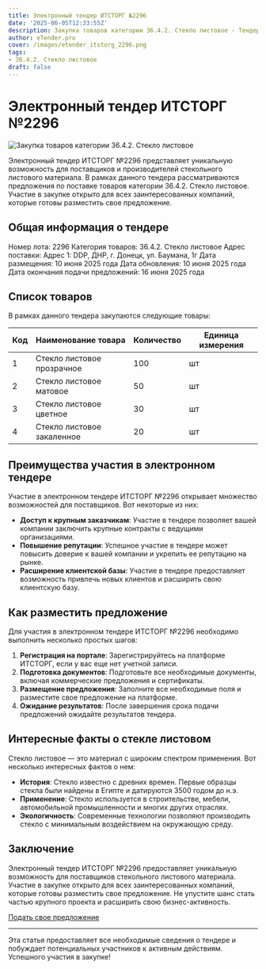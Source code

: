 ```yaml
---
title: Электронный тендер ИТСТОРГ №2296
date: '2025-06-05T12:33:55Z'
description: Закупка товаров категории 36.4.2. Стекло листовое - Тендер №2296
author: eTender.pro
cover: /images/etender_itstorg_2296.png
tags:
- 36.4.2. Стекло листовое
draft: false
---
```

# Электронный тендер ИТСТОРГ №2296

![Закупка товаров категории 36.4.2. Стекло листовое](/images/etender_itstorg_2296.png)

Электронный тендер ИТСТОРГ №2296 представляет уникальную возможность для поставщиков и производителей стекольного листового материала. В рамках данного тендера рассматриваются предложения по поставке товаров категории 36.4.2. Стекло листовое. Участие в закупке открыто для всех заинтересованных компаний, которые готовы разместить свое предложение.

## Общая информация о тендере

Номер лота: 2296
Категория товаров: 36.4.2. Стекло листовое
Адрес поставки: Адрес 1: DDP, ДНР, г. Донецк, ул. Баумана, 1г
Дата размещения: 10 июня 2025 года
Дата обновления: 10 июня 2025 года
Дата окончания подачи предложений: 16 июня 2025 года

## Список товаров

В рамках данного тендера закупаются следующие товары:

| Код | Наименование товара | Количество | Единица измерения |
| --- | --- | --- | --- |
| 1 | Стекло листовое прозрачное | 100 | шт |
| 2 | Стекло листовое матовое | 50 | шт |
| 3 | Стекло листовое цветное | 30 | шт |
| 4 | Стекло листовое закаленное | 20 | шт |

## Преимущества участия в электронном тендере

Участие в электронном тендере ИТСТОРГ №2296 открывает множество возможностей для поставщиков. Вот некоторые из них:

- **Доступ к крупным заказчикам**: Участие в тендере позволяет вашей компании заключить крупные контракты с ведущими организациями.
- **Повышение репутации**: Успешное участие в тендере может повысить доверие к вашей компании и укрепить ее репутацию на рынке.
- **Расширение клиентской базы**: Участие в тендере предоставляет возможность привлечь новых клиентов и расширить свою клиентскую базу.

## Как разместить предложение

Для участия в электронном тендере ИТСТОРГ №2296 необходимо выполнить несколько простых шагов:

1. **Регистрация на портале**: Зарегистрируйтесь на платформе ИТСТОРГ, если у вас еще нет учетной записи.
2. **Подготовка документов**: Подготовьте все необходимые документы, включая коммерческие предложения и сертификаты.
3. **Размещение предложения**: Заполните все необходимые поля и разместите свое предложение на платформе.
4. **Ожидание результатов**: После завершения срока подачи предложений ожидайте результатов тендера.

## Интересные факты о стекле листовом

Стекло листовое — это материал с широким спектром применения. Вот несколько интересных фактов о нем:

- **История**: Стекло известно с древних времен. Первые образцы стекла были найдены в Египте и датируются 3500 годом до н.э.
- **Применение**: Стекло используется в строительстве, мебели, автомобильной промышленности и многих других отраслях.
- **Экологичность**: Современные технологии позволяют производить стекло с минимальным воздействием на окружающую среду.

## Заключение

Электронный тендер ИТСТОРГ №2296 предоставляет уникальную возможность для поставщиков стекольного листового материала. Участие в закупке открыто для всех заинтересованных компаний, которые готовы разместить свое предложение. Не упустите шанс стать частью крупного проекта и расширить свою бизнес-активность.

[Подать свое предложение](https://itstorg.ru/tender-2296?utm_source=etender)

---

Эта статья предоставляет все необходимые сведения о тендере и побуждает потенциальных участников к активным действиям. Успешного участия в закупке!